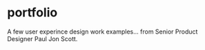# portfolio

A few user experince design work examples... from Senior Product Designer Paul Jon Scott.

